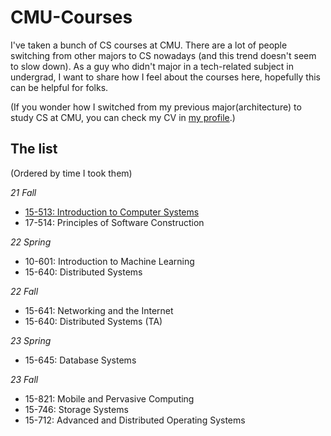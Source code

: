 # CMU-Courses

I've taken a bunch of CS courses at CMU. There are a lot of people switching from other majors to CS nowadays (and this trend doesn't seem to slow down). As a guy who didn't major in a tech-related subject in undergrad, I want to share how I feel about the courses here, hopefully this can be helpful for folks.

(If you wonder how I switched from my previous major(architecture) to study CS at CMU, you can check my CV in [my profile](https://github.com/ScottLinnn).)

## The list
(Ordered by time I took them)  

_21 Fall_
- [15-513: Introduction to Computer Systems](15-513.md)
- 17-514: Principles of Software Construction

_22 Spring_
- 10-601: Introduction to Machine Learning
- 15-640: Distributed Systems

_22 Fall_
- 15-641: Networking and the Internet
- 15-640: Distributed Systems (TA)

_23 Spring_
- 15-645: Database Systems

_23 Fall_
- 15-821: Mobile and Pervasive Computing
- 15-746: Storage Systems
- 15-712: Advanced and Distributed Operating Systems
